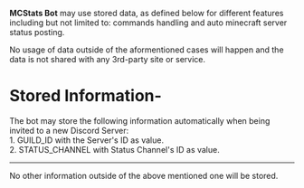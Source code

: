 **MCStats Bot** may use stored data, as defined below for different features including but not limited to: commands handling and auto minecraft server status posting.<br />

No usage of data outside of the aformentioned cases will happen and the data is not shared with any 3rd-party site or service.<br />

# Stored Information-<br />
  The bot may store the following information automatically when being invited to a new Discord Server:
  <br />
    1. GUILD_ID with the Server's ID as value.<br />
    2. STATUS_CHANNEL with Status Channel's ID as value.<br />

<hr />

No other information outside of the above mentioned one will be stored.